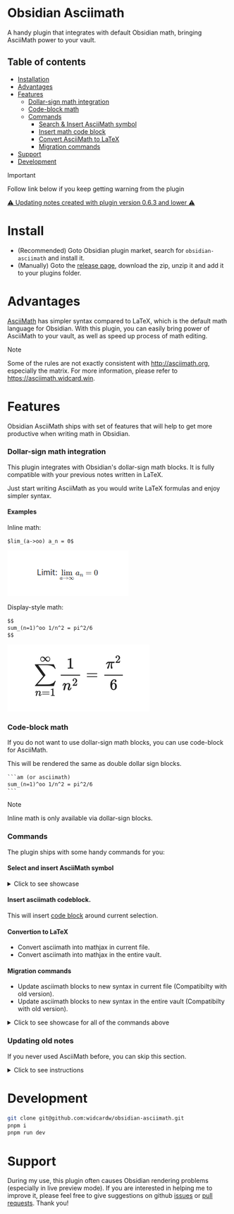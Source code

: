 # Obsidian Asciimath
A handy plugin that integrates with default Obsidian math, bringing AsciiMath power to your vault.

## Table of contents
- [Installation](#install)
- [Advantages](#advantages)
- [Features](#features)
    - [Dollar-sign math integration](#dollar-sign-math-integration)
    - [Code-block math](#code-block-math)
    - [Commands](#commands)
        - [Search & Insert AsciiMath symbol](#select-and-insert-asciimath-symbol)
        - [Insert math code block](#insert-asciimath-codeblock)
        - [Convert AsciiMath to LaTeX](#convertion-to-latex)
        - [Migration commands](#migration-commands)
- [Support](#support)
- [Development](#development)

> [!IMPORTANT]
> Follow link below if you keep getting warning from the plugin

[⚠ Updating notes created with plugin version 0.6.3 and lower ⚠](#updating-old-notes)

# Install

- (Recommended) Goto Obsidian plugin market, search for `obsidian-asciimath` and install it.
- (Manually) Goto the [release page](https://github.com/widcardw/obsidian-asciimath/releases), download the zip, unzip it and add it to your plugins folder.

# Advantages
[AsciiMath](http://asciimath.org) has simpler syntax compared to LaTeX, which is the default math language for Obsidian. With this plugin, you can easily bring power of AsciiMath to your vault, as well as speed up process of math editing.

> [!NOTE]
> Some of the rules are not exactly consistent with http://asciimath.org, especially the matrix. For more information, please refer to https://asciimath.widcard.win.


# Features
Obsidian AsciiMath ships with set of features that will help to get more productive when writing math in Obsidian.

### Dollar-sign math integration
This plugin integrates with Obsidian's dollar-sign math blocks. It is fully compatible with your previous notes written in LaTeX.

Just start writing AsciiMath as you would write LaTeX formulas and enjoy simpler syntax.

#### Examples
Inline math: 
```text
$lim_(a->oo) a_n = 0$
```
![](screenshots/inline.png)

Display-style math:
~~~text
$$
sum_(n=1)^oo 1/n^2 = pi^2/6
$$
~~~

![](screenshots/codeblock.png)

### Code-block math
If you do not want to use dollar-sign math blocks, you can use code-block for AsciiMath.

This will be rendered the same as double dollar sign blocks.
~~~text
```am (or asciimath)
sum_(n=1)^oo 1/n^2 = pi^2/6
```
~~~
> [!NOTE]
> Inline math is only available via dollar-sign blocks.

### Commands
The plugin ships with some handy commands for you:

#### Select and insert AsciiMath symbol
<details>
<summary>Click to see showcase</summary>

##### How to use
1. Hit `Ctrl + P`
2. Search for `Insert AsciiMath symbol`
3. Hit Enter
4. Search for desired symbol
5. Select it & hit enter.

> Pro tip: You can assign a hotkey for this command to do this faster. My persolan preference is `Ctrl + M`
</details>

#### Insert asciimath codeblock.
This will insert [code block](#code-block-math) around current selection.

#### Convertion to LaTeX
- Convert asciimath into mathjax in current file.
- Convert asciimath into mathjax in the entire vault.

#### Migration commands
- Update asciimath blocks to new syntax in current file (Compatibilty with old version).
- Update asciimath blocks to new syntax in the entire vault (Compatibilty with old version).

<details>
<summary>Click to see showcase for all of the commands above</summary>

![](./screenshots/out.gif)
</details>

### Updating old notes
If you never used AsciiMath before, you can skip this section.
<details>
<summary>Click to see instructions</summary>

In previous versions of the plugin users had to use this special syntax for inline math. This feature is deprecated and will be removed in the future.
> Note: default code blocks with three backticks will be supported as usual.

New syntax integrates with default Obsidian [math blocks](https://help.obsidian.md/Editing+and+formatting/Advanced+formatting+syntax#Math) (dollar-sign blocks), which fully compatible when using both LaTeX and AsciiMath.

From now on, you should create inline blocks like this:
```diff
++ $<my_ascii_math>$
instead of
-- `$ <my_ascii_math> $`
```

To prepare your notes for the newer version of the plugin, you must convert your old AsciiMath notes to new syntax. This can be easily done with plugin commands:
- Hit `Ctrl + P` to open up command pallet.
- Search for "Update old AsciiMath". Choose one of the two available commands by the "obsidian-asciimath" plugin.
- Confirm the changes.
- You're good to go!
</details>

# Development

```sh
git clone git@github.com:widcardw/obsidian-asciimath.git
pnpm i
pnpm run dev
```

# Support

During my use, this plugin often causes Obsidian rendering problems (especially in live preview mode). If you are interested in helping me to improve it, please feel free to give suggestions on github [issues](https://github.com/widcardw/obsidian-asciimath/issues) or [pull requests](https://github.com/widcardw/obsidian-asciimath/pulls). Thank you!
